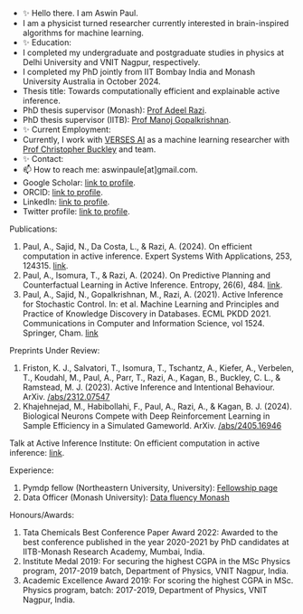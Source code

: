 - :sparkles: Hello there. I am Aswin Paul.
- I am a physicist turned researcher currently interested in brain-inspired algorithms for machine learning.
- :sparkles: Education:
- I completed my undergraduate and postgraduate studies in physics at Delhi University and VNIT Nagpur, respectively.
- I completed my PhD jointly from IIT Bombay India and Monash University Australia in October 2024.
- Thesis title: Towards computationally efficient and explainable active inference.
- PhD thesis supervisor (Monash): [Prof Adeel Razi](https://research.monash.edu/en/persons/adeel-razi).
- PhD thesis supervisor (IITB): [Prof Manoj Gopalkrishnan](https://www.mathgenealogy.org/id.php?id=130538).
- :sparkles: Current Employment:
- Currently, I work with [VERSES AI](https://www.verses.ai/) as a machine learning researcher with [Prof Christopher Buckley](https://profiles.sussex.ac.uk/p108674-christopher-buckley) and team.
- :sparkles: Contact:
- 📫 How to reach me: aswinpaule[at]gmail.com.
- Google Scholar: [link to profile](https://scholar.google.com/citations?user=Omg4Gphl7T8C&hl=en&oi=sra).
- ORCID: [link to profile](https://orcid.org/0000-0002-8559-4711).
- LinkedIn: [link to profile](https://www.linkedin.com/in/aswinpaul/).
- Twitter profile: [link to profile](https://twitter.com/aswinpaule).

Publications:
1. Paul, A., Sajid, N., Da Costa, L., & Razi, A. (2024). On efficient computation in active inference. Expert Systems With Applications, 253, 124315. [link](https://doi.org/10.1016/j.eswa.2024.124315).
2. Paul, A., Isomura, T., & Razi, A. (2024). On Predictive Planning and Counterfactual Learning in Active Inference. Entropy, 26(6), 484. [link](https://doi.org/10.3390/e26060484).
3. Paul, A., Sajid, N., Gopalkrishnan, M., Razi, A. (2021). Active Inference for Stochastic Control. In: et al. Machine Learning and Principles and Practice of Knowledge Discovery in Databases. ECML PKDD 2021. Communications in Computer and Information Science, vol 1524. Springer, Cham. [link](https://doi.org/10.1007/978-3-030-93736-2_47)

Preprints Under Review:
1. Friston, K. J., Salvatori, T., Isomura, T., Tschantz, A., Kiefer, A., Verbelen, T., Koudahl, M., Paul, A., Parr, T., Razi, A., Kagan, B., Buckley, C. L., & Ramstead, M. J. (2023). Active Inference and Intentional Behaviour. ArXiv. [/abs/2312.07547](https://arxiv.org/abs/2312.07547)
2. Khajehnejad, M., Habibollahi, F., Paul, A., Razi, A., & Kagan, B. J. (2024). Biological Neurons Compete with Deep Reinforcement Learning in Sample Efficiency in a Simulated Gameworld. ArXiv. [/abs/2405.16946](https://arxiv.org/abs/2405.16946)

Talk at Active Inference Institute: On efficient computation in active inference: [link](https://www.youtube.com/watch?v=CEKWhxnH3-E).

Experience:

1. Pymdp fellow (Northeastern University, University): [Fellowship page](https://brennanklein.com/pymdp)
2. Data Officer (Monash University): [Data fluency Monash](https://www.monash.edu/data-fluency/home)

Honours/Awards:

1. Tata Chemicals Best Conference Paper Award 2022: Awarded to the best conference published in the year 2020-2021 by PhD candidates at IITB-Monash Research Academy, Mumbai, India.
2. Institute Medal 2019: For securing the highest CGPA in the MSc Physics program, 2017-2019 batch, Department of Physics, VNIT Nagpur, India.
3. Academic Excellence Award 2019: For scoring the highest CGPA in MSc. Physics program, batch: 2017-2019, Department of Physics, VNIT Nagpur, India.
